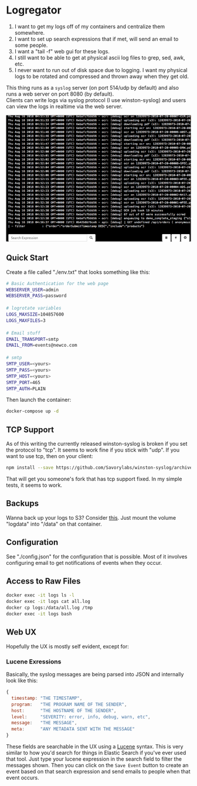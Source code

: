# Logregator

1. I want to get my logs off of my containers and centralize them somewhere.
2. I want to set up search expressions that if met, will send an email to some people.
3. I want a "tail -f" web gui for these logs.
4. I still want to be able to get at physical ascii log files to grep, sed, awk, etc.
5. I never want to run out of disk space due to logging.  I want my physical logs to be rotated and compressed and thrown away when they get old.

This thing runs as a `syslog` server (on port 514/udp by default) and also runs a web server on port 8080 (by default).  
Clients can write logs via syslog protocol (I use winston-syslog) and users can view the logs in realtime via the
web server.

![UX](Cloud_Logger.png)

## Quick Start

Create a file called "./env.txt" that looks something like this:

```sh
# Basic Authentication for the web page
WEBSERVER_USER=admin
WEBSERVER_PASS=password

# logrotate variables
LOGS_MAXSIZE=104857600
LOGS_MAXFILES=3

# Email stuff
EMAIL_TRANSPORT=smtp
EMAIL_FROM=events@newco.com

# smtp
SMTP_USER=<yours>
SMTP_PASS=<yours>
SMTP_HOST=<yours>
SMTP_PORT=465
SMTP_AUTH=PLAIN
```

Then launch the container:

```sh
docker-compose up -d
```

## TCP Support

As of this writing the currently released winston-syslog is broken if you set the protocol to "tcp".  It seems to work fine if you
stick with "udp".  If you want to use tcp, then on your client:

```sh
npm install --save https://github.com/Savorylabs/winston-syslog/archive/2.0.1.tar.gz
```

That will get you someone's fork that has tcp support fixed.  In my simple tests, it seems to work.

## Backups

Wanna back up your logs to S3?  Consider [this](https://github.com/peebles/docker-backup-to-s3).  Just mount the volume "logdata"
into "/data" on that container.

## Configuration

See "./config.json" for the configuration that is possible.  Most of it involves configuring email to get notifications
of events when they occur.

## Access to Raw Files

```sh
docker exec -it logs ls -l
docker exec -it logs cat all.log
docker cp logs:/data/all.log /tmp
docker exec -it logs bash
```

## Web UX

Hopefully the UX is mostly self evident, except for:

### Lucene Exressions

Basically, the syslog messages are being parsed into JSON and internally look like this:

```javascript
{
  timestamp: "THE TIMESTAMP",
  program:   "THE PROGRAM NAME OF THE SENDER",
  host:      "THE HOSTNAME OF THE SENDER",
  level:     "SEVERITY: error, info, debug, warn, etc",
  message:   "THE MESSAGE",
  meta:      "ANY METADATA SENT WITH THE MESSAGE"
}
```

These fields are searchable in the UX using a [Lucene](https://github.com/peebles/json-lucene-like-query) syntax.  This
is very similar to how you'd search for things in Elastic Search if you've ever used that tool.  Just type your lucene 
expression in the search field to filter the messages shown.  Then you can click on the `Save Event` button to create an
event based on that search expression and send emails to people when that event occurs.


